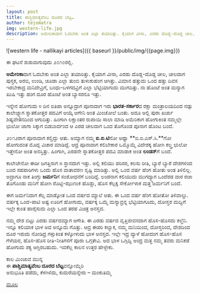 ```yaml
---
layout: post
title: ಪಾಶ್ಚಿಮಾತ್ಯವೆಂಬ ದೂರದ ಬೆಟ್ಟ…
author: tejomatra
img: western-life.jpg
description: ಅಮೇರಿಕಾದಾಗ ಓದಬೇಕು ಅಂತ ಎಲ್ಲಾ ತಯಾರಿತ್ತು. ಕೈಯಾಗ ವೀಸಾ, ಎರಡು ದೊಡ್ಡ-ದೊಡ್ಡ ಚೀಲ, ಚೀಲದಾಗ ಪುಸ್ತಕ, ಅರಬಿ, ಉಂಡಿ, ಚೂಡಾ ಎಲ್ಲಾ ತುಂಬಿ ತುಳುಕುಹಂಗ ಆಗಿತ್ತು. ವಿಮಾನ ಹತ್ತುದು ಒಂದ ಹತ್ತು ದಿವಸ ಇರಬೇಕಾದ್ರ ಮನಿದೇವ್ರಿಗೆ, ಬಂಧು-ಬಳಗದವ್ರಿಗೆ ಎಲ್ಲಾ ಭೆಟ್ಟಿಯಾಗುದು ಮುಗದಿತ್ತು.
---
```


![western life - nallikayi articles]({{ baseurl }}/public/img/{{page.img}})

<i class="fa fa-quote-left fa fa-pull-left fa-border"></i>ಈ ಘಟನೆ ಶುರುವಾಗುವುದು  ೨೦೧೦ರಲ್ಲಿ.

**ಅಮೇರಿಕಾ**ದಾಗ ಓದಬೇಕು ಅಂತ ಎಲ್ಲಾ ತಯಾರಿತ್ತು. ಕೈಯಾಗ ವೀಸಾ, ಎರಡು ದೊಡ್ಡ-ದೊಡ್ಡ ಚೀಲ, ಚೀಲದಾಗ ಪುಸ್ತಕ, ಅರಬಿ, ಉಂಡಿ, ಚೂಡಾ ಎಲ್ಲಾ ತುಂಬಿ ತುಳುಕುಹಂಗ ಆಗಿತ್ತು. ವಿಮಾನ ಹತ್ತುದು ಒಂದ ಹತ್ತು ದಿವಸ ಇರಬೇಕಾದ್ರ ಮನಿದೇವ್ರಿಗೆ, ಬಂಧು-ಬಳಗದವ್ರಿಗೆ ಎಲ್ಲಾ ಭೆಟ್ಟಿಯಾಗುದು ಮುಗದಿತ್ತು. ನಾ ಹೊಂಟೆ ಅಂತ ಮನ್ಯಾಗ ಖುಷಿ ಇತ್ತು ಹಂಗ ದೂರ ಹೊಂಟೆ ಅಂತ ಬ್ಯಾಸರನೂ ಇತ್ತು. 

ಇನ್ನೇನ ಹೋಗುದು ೪ ದಿನ ಐತಿಪಾ ಅನ್ನೂದ್ರಾಗ ಪೂನಾದಾಗ ಇರು **ಭಾರತ-ಸರ್ಕಾರ**ದ ರಕ್ಷಾ ಮಂತ್ರಾಲಯದಿಂದ ನಡ್ಸು ಕಾಲೇಜ್ನ್ಯಾಗ ಸ್ನಾತಕೋತ್ತರ ಪದವಿಗೆ ಆಯ್ಕೆ ಆಗೇನಿ ಅಂತ ಮಿಂಚೋಲೆ ಬಂತು. ಅದೂ ಅಲ್ಲಿ ಪುರಾ ಖರ್ಚು ಶಿಷ್ಯವೇತನದಿಂದ ಆಗುದಿತ್ತು. ಹಿಂಗಾಗಿ ಲಕ್ಷಾಂತರ ರುಪಾಯಿ ಸಾಲಾ ಮಾಡಿ ಅಮೆರಿಕಾಗ ಹೋಗುಕಿಂತ ನಮ್ಮಲ್ಲೇ ಛುಲೋ ಜಾಗಾ ಸಿಕ್ಕಾಗ ಬಿಡಬಾರ್ದಂದ ಆ ಎರಡ ಚೀಲದಾಗ ಒಂದ ತೊಗೊಂಡ ಪೂನಾಗ ಹೊಂಟ ಬಂದೆ.

೨೦೧೨ರಾಗ ಪೂನಾದಾಗ ಕಲ್ತಿದ್ದು ಆತು. ಅಮ್ಯಾಗ ನಮ್ಮ **ಐ.ಐ.ಟಿ**ನೋ ಅಥ್ವಾ **ಐ.ಐ.ಎಸ್.ಸಿ.**ಗೋ ಹೋಗುದಂತ ಮೊದ್ಲ ವಿಚಾರ ಮಾಡಿದ್ದೆ. ಆದ್ರ ಪೂನಾದಾಗ ಕಲಿಬೇಕಾರ ಒಮ್ಮೊಮ್ಮೆ ವಿದೇಶಕ್ಕ ಹೋಗಿ ಕಲ್ತ್ರ ಛುಲೋ ಇತ್ತೇನೋ ಅಂತ ಅನಸ್ತಿತ್ತು. ಹಿಂಗಾಗಿ, ಎರಡನೇ ಸ್ನಾತಕೋತ್ತರ ಪದವಿ ಮಾಡಾಕ ಅಂತ **ಲಂಡನ್**ಗೆ ಬಂದೆ.

ಕಾಲೇಜೇನೋ ಈಡೀ ಜಗತ್ತಿನಾಗ ೫ ಸ್ಥಾನದಾಗ ಇತ್ತು. ಅಲ್ಲಿ ಕಲಿಯು ಪರಿಸರ, ಕಲಸು ರೀತಿ, ಬ್ಯಾರೆ ಬ್ಯಾರೆ ದೇಶಗಳಿಂದ ಬಂದ ಸಹಪಾಠಿಗಳು ಒಂದು ಹೊಸ ವಾತಾವರಣ ಸೃಷ್ಟಿ ಮಾಡಿತ್ತು. ಅಲ್ಲಿ ಒಂದ ವರ್ಷ ಹೆಂಗ ಹೋತು ಅಂತ ತಿಳಿಲಿಲ್ಲ. ಅದ್ರಾಗೂ ನಾಕ ತಿಂಗ್ಳು **ಜರ್ಮನಿ**ಗೆ ಸಂಶೋಧನೆಗೆ ಬಂದಿದ್ದೆ. ಲಂಡನಾಗ ಕಲಿಯುದು ಮುಗದ್ಯ್ಮಾಗ ಒಂದೆರಡ ವಾರ ರಜಾ ತೊಗೊಂಡು ಮನಿಗೆ ಹೋಗಿ ರೊಟ್ಟಿ-ಝುಣುಕ ಹೊಡ್ದು, ಹೊಸ ಕೆಲ್ಸಕ್ಕ ಸೇರ್ಕೋಳಾಕ ಮತ್ತ ಜರ್ಮನಿಗೆ ಬಂದೆ. 

ಈಗ ಜರ್ಮನಿದಾಗ ಕೆಲ್ಸ ಮಾಡ್ಕೋತ ಒಂದ ವರ್ಷದ ಮ್ಯಾಲೆ ಆತು. ಈ ಒಂದ ವರ್ಷ ಹೆಂಗ ಹೋತೋ ತಿಳಿವಾಲ್ತು. ವರ್ಷಕ್ಕ ಒಂದ-ಪಾಟಿ ಅಷ್ಟ ಊರಿಗೆ ಹೋಗುದು, ವರ್ಷಕ್ಕ ಒಮ್ಮೆ ಮನ್ಯಾವ್ರನ್ನ ಭೆಟ್ಟಿಯಾಗೂದು, ದೋಸ್ತರ ಮದ್ವಿಗೆ ಇಲ್ಲೇ ಕುಂತ ಹಾರೈಸುದು ಎಲ್ಲಾ ಒಂದ ತರಹ ವಿಚಿತ್ರ ಅನಸ್ತದ.

ನಮ್ಮ ದೇಶ ಬಿಟ್ಟು ಎರಡು ವರ್ಷದಮ್ಯಾಗ ಆಗೇತಿ. ಈ ಎರಡು ವರ್ಷದ ವೃತ್ತಿಜೀವನದಾಗ ಹೊಸ-ಹೊಸದು ಕಲ್ತೆನಿ. ಇನ್ನೂ ಕಲಿಯಾಕ ಭಾಳ ಅದ ಅನ್ನೂದು ಗೊತ್ತು. ಆದ್ರ ಈಪರಿ ಕಲ್ಯಾಕ, ನಮ್ಮ ಮನಿಯಿಂದ, ದೋಸ್ತರಿಂದ, ದೇಶದಿಂದ ದೂರ ಇರುದು ನೋಡಿದ್ರ ಗಳ್ಸುಕಿಂತ ಕಳ್ಕೋಳುದು ಭಾಳ ಅನಸ್ತದ. ಇಲ್ಲೇ ಇದ್ರ ವ್ಯಾಳೆ ಹೋದಂಗ ಹೊಸ-ಹೊಸ ಗೆಳೆಯರ, ಹೊಸ-ಹೊಸ ರೀತಿ-ನೀತಿಗಳಿಗೆ ಪೂರಾ ಒಗ್ಗತೇವಿ. ಅದ ಭಾಳ ಒಗ್ಗಿದ್ವಿ ಅಂದ್ರ ಮತ್ತ ನಮ್ಮ ತವರು ಮನಿಕಡೆ ಹೋಗುದು ಶಕ್ಯ ಆಗ್ದಿರಬಹುದು. ಇವಕೆಲ್ಲ ಕಾಲನ ಉತ್ತರ ಹೇಳ್ಬೇಕು.

ಕಾಲ ಮಿಂಚುವ ಮುನ್ನ <br />
ಈ **ಪಾಶ್ಚಿಮಾತ್ಯವೆಂಬ ದೂರದ ಬೆಟ್ಟ**ವನ್ನೋಮ್ಮೆರಿ<br />
ಅನುಭೂತಿ ಪಡೆದು, ಕೆಳಗಿಳಿದು, ಕುದುರೆಯನ್ನೇರು – ಮಂಕುತಿಮ್ಮ<br />

[ಮೂಲ](https://tejomatra.wordpress.com/2014/12/09/%E0%B2%AA%E0%B2%BE%E0%B2%B6%E0%B3%8D%E0%B2%9A%E0%B2%BF%E0%B2%AE%E0%B2%BE%E0%B2%A4%E0%B3%8D%E0%B2%AF-%E0%B2%A6%E0%B3%82%E0%B2%B0%E0%B2%A6-%E0%B2%AC%E0%B3%86%E0%B2%9F/)
